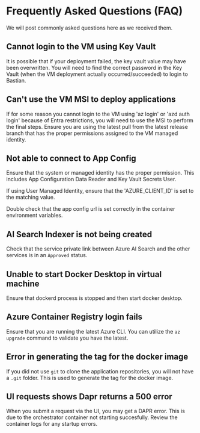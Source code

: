 # Frequently Asked Questions (FAQ)

We will post commonly asked questions here as we received them.

## Cannot login to the VM using Key Vault

It is possible that if your deployment failed, the key vault value may have been overwritten.  You will need to find the correct password in the Key Vault (when the VM deployment actually occurred/succeeded) to login to Bastian.

## Can't use the VM MSI to deploy applications

If for some reason you cannot login to the VM using 'az login' or 'azd auth login' because of Entra restrictions, you will need to use the MSI to perform the final steps.  Ensure you are using the latest pull from the latest release branch that has the proper permissions assigned to the VM managed identity.

## Not able to connect to App Config

Ensure that the system or managed identity has the proper permission.  This includes App Configuration Data Reader and Key Vault Secrets User.

If using User Managed Identity, ensure that the 'AZURE_CLIENT_ID' is set to the matching value.

Double check that the app config url is set correctly in the container environment variables.

## AI Search Indexer is not being created

Check that the service private link between Azure AI Search and the other services is in an `Approved` status.

## Unable to start Docker Desktop in virtual machine

Ensure that dockerd process is stopped and then start docker desktop.

## Azure Container Registry login fails

Ensure that you are running the latest Azure CLI.  You can utilize the `az upgrade` command to validate you have the latest.

## Error in generating the tag for the docker image

If you did not use `git` to clone the application repositories, you will not have a `.git` folder.  This is used to generate the tag for the docker image.

## UI requests shows Dapr returns a 500 error

When you submit a request via the UI, you may get a DAPR error.  This is due to the orchestrator container not starting succesfully.  Review the container logs for any startup errors.
